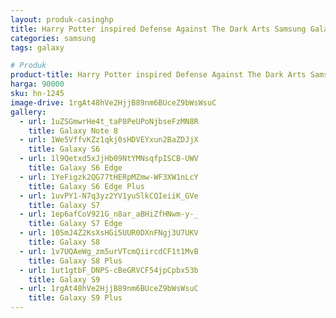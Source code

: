 ```yaml
---
layout: produk-casinghp
title: Harry Potter inspired Defense Against The Dark Arts Samsung Galaxy S9 Plus Case
categories: samsung
tags: galaxy

# Produk
product-title: Harry Potter inspired Defense Against The Dark Arts Samsung Galaxy S9 Plus Case
harga: 90000
sku: hn-1245
image-drive: 1rgAt48hVe2HjjB89nm6BUceZ9bWsWsuC
gallery:
  - url: 1uZSGmwrHe4t_taP8PeUPoNjbseFzMN8R
    title: Galaxy Note 8
  - url: 1We5VffvKZz1qkj0sHDVEYxun2BaZDJjX
    title: Galaxy S6
  - url: 1l9Qetxd5xJjHb09NtYMNsqfpISCB-UWV
    title: Galaxy S6 Edge
  - url: 1YeFigzk2QG77tHERpMZmw-WF3XW1nLcY
    title: Galaxy S6 Edge Plus
  - url: 1uvPY1-N7q3yz2YV1yuSlkCQIeiiK_GVe
    title: Galaxy S7
  - url: 1ep6afCoV921G_n8ar_aBHiZfHNwm-y-_
    title: Galaxy S7 Edge
  - url: 10SmJ4Z2KsXsHGi5UUR0DXnFNgj3U7UKV
    title: Galaxy S8
  - url: 1v7UQAeWg_zm5urVTcmQiircdCF1t1MvB
    title: Galaxy S8 Plus
  - url: 1ut1gtbF_DNPS-cBeGRVCF54jpCpbx53b
    title: Galaxy S9
  - url: 1rgAt48hVe2HjjB89nm6BUceZ9bWsWsuC
    title: Galaxy S9 Plus
---
```

